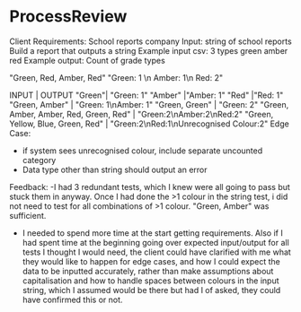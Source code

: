 # ProcessReview
Client Requirements:
School reports company
Input: string of school reports
Build a report that outputs a string
Example input csv: 3 types green amber red
Example output: Count of grade types

"Green, Red, Amber, Red"
"Green: 1 \n Amber: 1\n Red: 2"

INPUT | OUTPUT
"Green"| "Green: 1"
"Amber" |"Amber: 1"
"Red" |"Red: 1" 
"Green, Amber" | "Green: 1\nAmber: 1"
"Green, Green" | "Green: 2"
"Green, Amber, Amber, Red, Green, Red" | "Green:2\nAmber:2\nRed:2"
"Green, Yellow, Blue, Green, Red" | "Green:2\nRed:1\nUnrecognised Colour:2"
Edge Case: 
- if system sees unrecognised colour, include separate uncounted category
- Data type other than string should output an error

Feedback: 
-I had 3 redundant tests, which I knew were all going to pass but stuck them in anyway. Once I had done the >1 colour in the string test, i did not need to test for all combinations of >1 colour. "Green, Amber" was sufficient.
- I needed to spend more time at the start getting requirements. Also if I had spent time at the beginning going over expected input/output for all tests I thought I would need, the client could have clarified with me what they would like to happen for edge cases, and how I could expect the data to be inputted accurately, rather than make assumptions about capitalisation and how to handle spaces between colours in the input string, which I assumed would be there but had I of asked, they could have confirmed this or not.  
